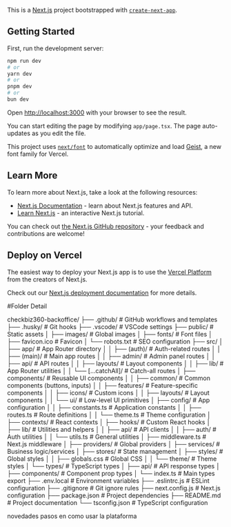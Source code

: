 This is a [Next.js](https://nextjs.org) project bootstrapped with [`create-next-app`](https://nextjs.org/docs/app/api-reference/cli/create-next-app).

## Getting Started

First, run the development server:

```bash
npm run dev
# or
yarn dev
# or
pnpm dev
# or
bun dev
```

Open [http://localhost:3000](http://localhost:3000) with your browser to see the result.

You can start editing the page by modifying `app/page.tsx`. The page auto-updates as you edit the file.

This project uses [`next/font`](https://nextjs.org/docs/app/building-your-application/optimizing/fonts) to automatically optimize and load [Geist](https://vercel.com/font), a new font family for Vercel.

## Learn More

To learn more about Next.js, take a look at the following resources:

- [Next.js Documentation](https://nextjs.org/docs) - learn about Next.js features and API.
- [Learn Next.js](https://nextjs.org/learn) - an interactive Next.js tutorial.

You can check out [the Next.js GitHub repository](https://github.com/vercel/next.js) - your feedback and contributions are welcome!

## Deploy on Vercel

The easiest way to deploy your Next.js app is to use the [Vercel Platform](https://vercel.com/new?utm_medium=default-template&filter=next.js&utm_source=create-next-app&utm_campaign=create-next-app-readme) from the creators of Next.js.

Check out our [Next.js deployment documentation](https://nextjs.org/docs/app/building-your-application/deploying) for more details.


#Folder Detail

checkbiz360-backoffice/
├── .github/                  # GitHub workflows and templates
├── .husky/                   # Git hooks
├── .vscode/                  # VSCode settings
├── public/                   # Static assets
│   ├── images/               # Global images
│   ├── fonts/                # Font files
│   ├── favicon.ico           # Favicon
│   └── robots.txt            # SEO configuration
├── src/
│   ├── app/                  # App Router directory
│   │   ├── (auth)/           # Auth-related routes
│   │   ├── (main)/           # Main app routes
│   │   ├── admin/            # Admin panel routes
│   │   ├── api/              # API routes
│   │   ├── layouts/          # Layout components
│   │   ├── lib/              # App Router utilities
│   │   └── [...catchAll]/    # Catch-all routes
│   ├── components/           # Reusable UI components
│   │   ├── common/           # Common components (buttons, inputs)
│   │   ├── features/         # Feature-specific components
│   │   ├── icons/            # Custom icons
│   │   ├── layouts/          # Layout components
│   │   └── ui/               # Low-level UI primitives
│   ├── config/               # App configuration
│   │   ├── constants.ts      # Application constants
│   │   ├── routes.ts         # Route definitions
│   │   └── theme.ts          # Theme configuration
│   ├── contexts/             # React contexts
│   ├── hooks/                # Custom React hooks
│   ├── lib/                  # Utilities and helpers
│   │   ├── api/              # API clients
│   │   ├── auth/             # Auth utilities
│   │   └── utils.ts          # General utilities
│   ├── middleware.ts         # Next.js middleware
│   ├── providers/            # Global providers
│   ├── services/             # Business logic/services
│   ├── stores/               # State management
│   ├── styles/               # Global styles
│   │   ├── globals.css       # Global CSS
│   │   └── theme/            # Theme styles
│   └── types/                # TypeScript types
│       ├── api/              # API response types
│       ├── components/       # Component prop types
│       └── index.ts          # Main types export
├── .env.local                # Environment variables
├── .eslintrc.js              # ESLint configuration
├── .gitignore                # Git ignore rules
├── next.config.js            # Next.js configuration
├── package.json              # Project dependencies
├── README.md                 # Project documentation
└── tsconfig.json             # TypeScript configuration


novedades
pasos en como usar la plataforma